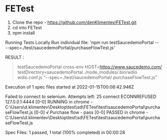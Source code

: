 # FETest
1. Clone the repo - https://github.com/denKlimentev/FETest.git
2. cd into FETest
3. npm install

Running Tests Locally
Run individual file: 'npm run testSaucedemoPortal -- --spec=./test/saucedemoPortal/purchaseFlowTest.js'

RESULT : 
> testSaucedemoPortal
> cross-env HOST=https://www.saucedemo.com/ testDirectory=saucedemoPortal ./node_modules/.bin/wdio wdio.conf.js "--spec=./test/saucedemoPortal/
purchaseFlowTest.js"


Execution of 1 spec files started at 2022-01-15T00:08:42.946Z

Failed to connect to selenium. Attempts left: 25
connect ECONNREFUSED 127.0.0.1:4444
[0-0] RUNNING in chrome - C:\Users\d.klimentev\Desktop\test\sd\FETest\test\saucedemoPortal\purchaseFlowTest.js
[0-0]   √ Purchase flow - pass
[0-0] PASSED in chrome - C:\Users\d.klimentev\Desktop\test\sd\FETest\test\saucedemoPortal\purchaseFlowTest.js

Spec Files:      1 passed, 1 total (100% completed) in 00:00:28

